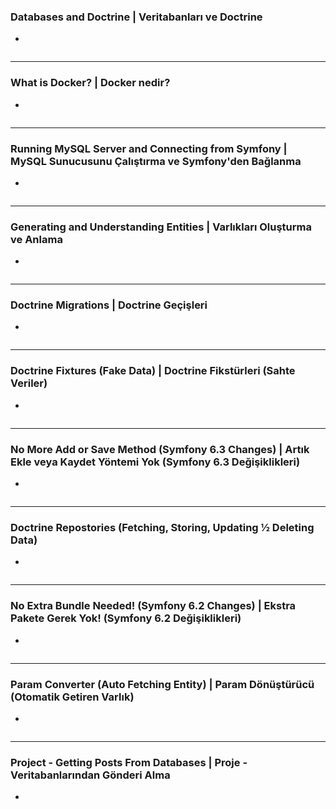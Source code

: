 ### Databases and Doctrine | Veritabanları ve Doctrine
+
~~~~~~~
~~~~~~~
>

***
### What is Docker? | Docker nedir?
+
~~~~~~~
~~~~~~~
>

***
### Running MySQL Server and Connecting from Symfony | MySQL Sunucusunu Çalıştırma ve Symfony'den Bağlanma
+
~~~~~~~
~~~~~~~
>

***
### Generating and Understanding Entities | Varlıkları Oluşturma ve Anlama 
+
~~~~~~~
~~~~~~~
>

***
### Doctrine Migrations | Doctrine Geçişleri
+
~~~~~~~
~~~~~~~
>

***
### Doctrine Fixtures (Fake Data) | Doctrine Fikstürleri (Sahte Veriler)
+
~~~~~~~
~~~~~~~
>

***
### No More Add or Save Method (Symfony 6.3 Changes) | Artık Ekle veya Kaydet Yöntemi Yok (Symfony 6.3 Değişiklikleri)
+
~~~~~~~
~~~~~~~
>

***
### Doctrine Repostories (Fetching, Storing, Updating ½ Deleting Data)
+
~~~~~~~
~~~~~~~
>

***
### No Extra Bundle Needed! (Symfony 6.2 Changes) | Ekstra Pakete Gerek Yok! (Symfony 6.2 Değişiklikleri)
+
~~~~~~~
~~~~~~~
>

***
### Param Converter (Auto Fetching Entity) | Param Dönüştürücü (Otomatik Getiren Varlık)
+
~~~~~~~
~~~~~~~
>

***

### Project - Getting Posts From Databases | Proje - Veritabanlarından Gönderi Alma
+
~~~~~~~
~~~~~~~
>



